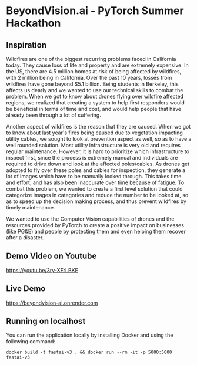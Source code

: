 # BeyondVision.ai - PyTorch Summer Hackathon

## Inspiration
Wildfires are one of the biggest recurring problems faced in California today. They cause loss of life and property and are extremely expensive. In the US, there are 4.5 million homes at risk of being affected by wildfires, with 2 million being in California. Over the past 10 years, losses from wildfires have gone beyond $5.1 billion. Being students in Berkeley, this affects us dearly and we wanted to use our technical skills to combat the problem. When we got to know about drones flying over wildfire affected regions, we realized that creating a system to help first responders would be beneficial in terms of time and cost, and would help people that have already been through a lot of suffering.

Another aspect of wildfires is the reason that they are caused. When we got to know about last year's fires being caused due to vegetation impacting utility cables, we sought to look at prevention aspect as well, so as to have a well rounded solution. Most utility infrastructure is very old and requires regular maintenance. However, it is hard to prioritize which infrastructure to inspect first, since the process is extremely manual and individuals are required to drive down and look at the affected poles/cables. As drones get adopted to fly over these poles and cables for inspection, they generate a lot of images which have to be manually looked through. This takes time and effort, and has also been inaccurate over time because of fatigue. To combat this problem, we wanted to create a first level solution that could categorize images in categories and reduce the number to be looked at, so as to speed up the decision making process, and thus prevent wildfires by timely maintenance.

We wanted to use the Computer Vision capabilities of drones and the resources provided by PyTorch to create a positive impact on businesses (like PG&E) and people by protecting them and even helping them recover after a disaster.

## Demo Video on Youtube
https://youtu.be/3ry-XFrLBKE

## Live Demo
https://beyondvision-ai.onrender.com

## Running on localhost
You can run the application locally by installing Docker and using the following command:
```
docker build -t fastai-v3 . && docker run --rm -it -p 5000:5000 fastai-v3
```

